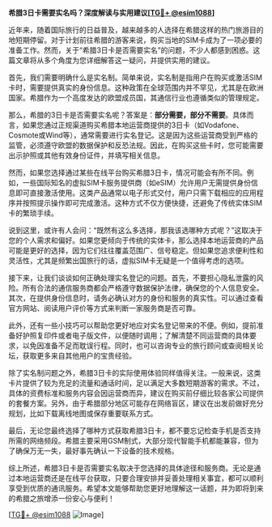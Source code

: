 **希腊3日卡需要实名吗？深度解读与实用建议[[TG💪+ @esim1088](https://t.me/s/esim1088)]**

近年来，随着国际旅行的日益普及，越来越多的人选择在希腊这样的热门旅游目的地短期停留。对于计划前往希腊的游客来说，购买当地的SIM卡成为了一项必要的准备工作。然而，关于“希腊3日卡是否需要实名”的问题，不少人都感到困惑。这篇文章将从多个角度为您详细解答这一疑问，并提供实用的建议。

首先，我们需要明确什么是实名制。简单来说，实名制是指用户在购买或激活SIM卡时，需要提供真实的身份信息。这种政策在全球范围内并不罕见，尤其是在欧洲国家。希腊作为一个高度发达的欧盟成员国，其通信行业也遵循类似的管理规定。

那么，希腊的3日卡是否需要实名呢？答案是：**部分需要，部分不需要**。具体而言，如果您通过正规渠道购买希腊本地运营商提供的3日卡（如Vodafone、Cosmote或Wind等），通常需要进行实名登记。这是因为这些运营商受到严格的监管，必须遵守欧盟的数据保护和反恐法规。因此，在购买这些卡时，您可能需要出示护照或其他有效身份证件，并填写相关信息。

然而，如果您选择通过某些在线平台购买希腊3日卡，情况可能会有所不同。例如，一些国际知名的虚拟SIM卡服务提供商（如eSIM）允许用户无需提供身份信息即可直接激活使用。这类产品通常以电子形式交付，用户只需下载相应的应用程序并按照提示操作即可完成激活。这种方式不仅方便快捷，还避免了传统实体SIM卡的繁琐手续。

说到这里，或许有人会问：“既然有这么多选择，那我该选哪种方式呢？”这取决于您的个人需求和偏好。如果您更倾向于传统的实体卡，那么选择本地运营商的产品可能是更好的选择，因为它们往往覆盖范围广、信号稳定。但如果您追求便利性和灵活性，尤其是频繁出国旅行的话，虚拟SIM卡无疑是一个值得考虑的选项。

接下来，让我们谈谈如何正确处理实名登记的问题。首先，不要担心隐私泄露的风险。所有合法的通信服务商都会严格遵守数据保护法律，确保您的个人信息安全。其次，在提供身份信息时，请务必确认对方的身份和服务的真实性。可以通过查看官方网站、阅读用户评价等方式来判断一家服务商是否可靠。

此外，还有一些小技巧可以帮助您更好地应对实名登记带来的不便。例如，提前准备好护照复印件或者电子版文件，以便随时调用；了解清楚不同运营商的具体要求，以免因准备不足而耽误行程。同时，也可以咨询专业的旅行顾问或查阅相关论坛，获取更多来自其他用户的宝贵经验。

除了实名制问题之外，希腊3日卡的实际使用体验同样值得关注。一般来说，这类卡片提供了较为充足的流量和通话时间，足以满足大多数短期游客的需求。不过，具体的资费标准和服务内容会因运营商而异，建议在购买前仔细比较各家公司提供的套餐方案。另外，由于希腊部分地区可能存在网络盲区，建议在出发前做好充分规划，比如下载离线地图或保存重要联系方式。

最后，无论您最终选择了哪种方式获取希腊3日卡，都不要忘记检查手机是否支持所需的网络频段。希腊主要采用GSM制式，大部分现代智能手机都能兼容，但为了确保万无一失，最好事先确认一下设备的技术规格。

综上所述，希腊3日卡是否需要实名取决于您选择的具体途径和服务商。无论是通过本地运营商还是在线平台获取，只要合理安排并妥善处理相关事宜，都可以顺利享受到优质的通讯服务。希望本文能够帮助您更好地理解这一话题，并为即将到来的希腊之旅增添一份安心与便利！

[[TG💪+ @esim1088](https://t.me/s/esim1088) ![Image](https://i.postimg.cc/4NQfJmqS/Snipaste-2025-05-13-00-14-12.png)]